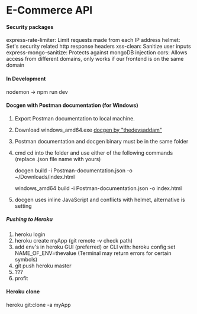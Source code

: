 # E-Commerce API

#### Security packages

express-rate-limiter: Limit requests made from each IP address
helmet: Set's security related http response headers
xss-clean: Sanitize user inputs
express-mongo-sanitize: Protects against mongoDB injection
cors: Allows access from different domains, only works if our frontend is on the same domain

#### In Development

nodemon -> npm run dev

#### Docgen with Postman documentation (for Windows)

1. Export Postman documentation to local machine.
2. Download windows_amd64.exe [docgen by "thedevsaddam"](https://github.com/thedevsaddam/docgen/releases)
3. Postman documentation and docgen binary must be in the same folder
4. cmd cd into the folder and use either of the following commands (replace .json file name with yours)

   docgen build -i Postman-documentation.json -o ~/Downloads/index.html

   windows_amd64 build -i Postman-documentation.json -o index.html

5. docgen uses inline JavaScript and conflicts with helmet, alternative is setting

##### Pushing to Heroku

1. heroku login
2. heroku create myApp (git remote -v check path)
3. add env's in heroku GUI (preferred) or CLI with: heroku config:set NAME_OF_ENV=thevalue (Terminal may return errors for certain symbols)
4. git push heroku master
5. ???
6. profit

#### Heroku clone

heroku git:clone -a myApp
